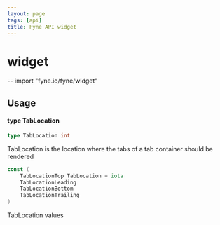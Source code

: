 ```yaml
---
layout: page
tags: [api]
title: Fyne API widget
---
```


# widget
--
    import "fyne.io/fyne/widget"

## Usage

#### type TabLocation

```go
type TabLocation int
```

TabLocation is the location where the tabs of a tab container should be rendered

```go
const (
	TabLocationTop TabLocation = iota
	TabLocationLeading
	TabLocationBottom
	TabLocationTrailing
)
```
TabLocation values
